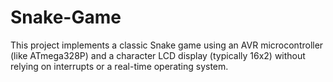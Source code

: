 # Snake-Game
This project implements a classic Snake game using an AVR microcontroller (like ATmega328P) and a character LCD display (typically 16x2) without relying on interrupts or a real-time operating system.
